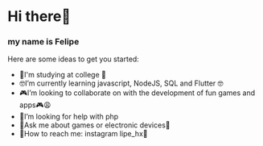 <h1 aling="center">Hi there👋</h1>
<h3 aling="center">my name is Felipe</h2>



Here are some ideas to get you started:

-  📖I'm studying at college 📖
-  🤓I’m currently learning javascript, NodeJS, SQL and Flutter 🤓
-  🎮I’m looking to collaborate on with the development of fun games and apps🎮😩
-  🤔I’m looking for help with php 
- 📼Ask me about games or electronic devices📼
- 💌How to reach me: instagram lipe_hx💌


